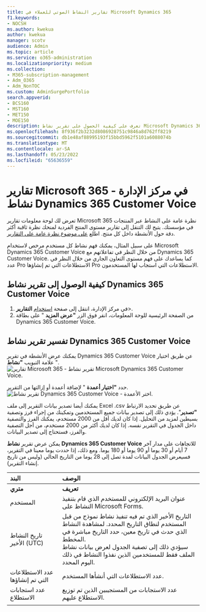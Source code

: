 ```yaml
---
title: تقارير النشاط الصوتي للعملاء في Microsoft Dynamics 365
f1.keywords:
- NOCSH
ms.author: kwekua
author: kwekua
manager: scotv
audience: Admin
ms.topic: article
ms.service: o365-administration
ms.localizationpriority: medium
ms.collection:
- M365-subscription-management
- Adm_O365
- Adm_NonTOC
ms.custom: AdminSurgePortfolio
search.appverid:
- BCS160
- MST160
- MET150
- MOE150
description: تعرف على كيفية الحصول على تقرير نشاط Microsoft Dynamics 365 Customer Voice باستخدام لوحة معلومات التقارير ومعرفة كيفية تعاون المستخدمين المرخصين.
ms.openlocfilehash: 8f936f2b3232d8086928751c9846a8d762ff8219
ms.sourcegitcommit: db1e48af88995193f15bbd5962f5101a6088074b
ms.translationtype: MT
ms.contentlocale: ar-SA
ms.lasthandoff: 05/23/2022
ms.locfileid: "65636559"
---
```

# <a name="microsoft-365-reports-in-the-admin-center---dynamics-365-customer-voice-activity"></a>تقارير Microsoft 365 في مركز الإدارة - نشاط Dynamics 365 Customer Voice

تعرض لك لوحة معلومات تقارير Microsoft 365 نظرة عامة على النشاط عبر المنتجات في مؤسستك. يتيح لك التنقل إلى تقارير مستوى المنتج الفردية لمنحك نظرة ثاقبة أكثر دقة حول الأنشطة داخل كل منتج. اطلع [على موضوع نظرة عامة على التقارير](activity-reports.md).
  
على سبيل المثال، يمكنك فهم نشاط كل مستخدم مرخص لاستخدام Microsoft Dynamics 365 Customer Voice من خلال النظر في تفاعلاتهم مع Dynamics 365 Customer Voice. كما يساعدك على فهم مستوى التعاون الجاري من خلال النظر في عدد Pro الاستطلاعات التي تم إنشاؤها Pro الاستطلاعات التي استجاب لها المستخدمون. 
  
## <a name="how-to-get-to-the-dynamics-365-customer-voice-activity-report"></a>كيفية الوصول إلى تقرير نشاط Dynamics 365 Customer Voice

1. في مركز الإدارة، انتقل إلى صفحة <a href="https://go.microsoft.com/fwlink/p/?linkid=2074756" target="_blank">استخدام</a> **التقارير**\>. 
2. من الصفحة الرئيسية للوحة المعلومات، انقر فوق الزر **"عرض المزيد** " على بطاقة Dynamics 365 Customer Voice.
  
## <a name="interpret-the-dynamics-365-customer-voice-activity-report"></a>تفسير تقرير نشاط Dynamics 365 Customer Voice

يمكنك عرض الأنشطة في تقرير Dynamics 365 Customer Voice عن طريق اختيار علامة التبويب **"نشاط** ".<br/>![تقارير Microsoft 365 - تقرير نشاط Microsoft Dynamics 365 Customer Voice.](../../media/a7e57d18-1ac8-4d4b-bd70-83361505dc3e.png)

حدد **"اختيار أعمدة** " لإضافة أعمدة أو إزالتها من التقرير.  <br/> ![تقرير نشاط Dynamics 365 Customer Voice - اختر الأعمدة.](../../media/5ab66f4b-32eb-4c9b-9683-1157ae9e2c0a.png)

يمكنك أيضا تصدير بيانات التقرير إلى ملف Excel .csv عن طريق تحديد الارتباط **"تصدير**". يؤدي ذلك إلى تصدير بيانات جميع المستخدمين وتمكينك من إجراء فرز وتصفية بسيطين لمزيد من التحليل. إذا كان لديك أقل من 2000 مستخدم، يمكنك الفرز والتصفية داخل الجدول في التقرير نفسه. إذا كان لديك أكثر من 2000 مستخدم، من أجل التصفية والفرز، فستحتاج إلى تصدير البيانات. 

يمكن عرض تقرير **نشاط Dynamics 365 Customer Voice** للاتجاهات على مدار آخر 7 أيام أو 30 يوما أو 90 يوما أو 180 يوما. ومع ذلك، إذا حددت يوما معينا في التقرير، فسيعرض الجدول البيانات لمدة تصل إلى 28 يوما من التاريخ الحالي (وليس من تاريخ إنشاء التقرير).
  
|البند|الوصف|
|:-----|:-----|
|**متري**|**تعريف**|
|المستخدم  <br/> |عنوان البريد الإلكتروني للمستخدم الذي قام بتنفيذ النشاط على Microsoft Forms.  <br/> |
|تاريخ النشاط الأخير (UTC)  <br/> |التاريخ الأخير الذي تم فيه تنفيذ نشاط نموذج من قبل المستخدم لنطاق التاريخ المحدد. لمشاهدة النشاط الذي حدث في تاريخ معين، حدد التاريخ مباشرة في المخطط.<br/>سيؤدي ذلك إلى تصفية الجدول لعرض بيانات نشاط الملف فقط للمستخدمين الذين نفذوا النشاط في ذلك اليوم المحدد.  <br/> |
|عدد الاستطلاعات التي تم إنشاؤها  <br/> |عدد الاستطلاعات التي أنشأها المستخدم.   <br/> |
|عدد استجابات الاستطلاع  <br/> |عدد الاستجابات من المستجيبين الذين تم توزيع الاستطلاع عليهم.|
|||